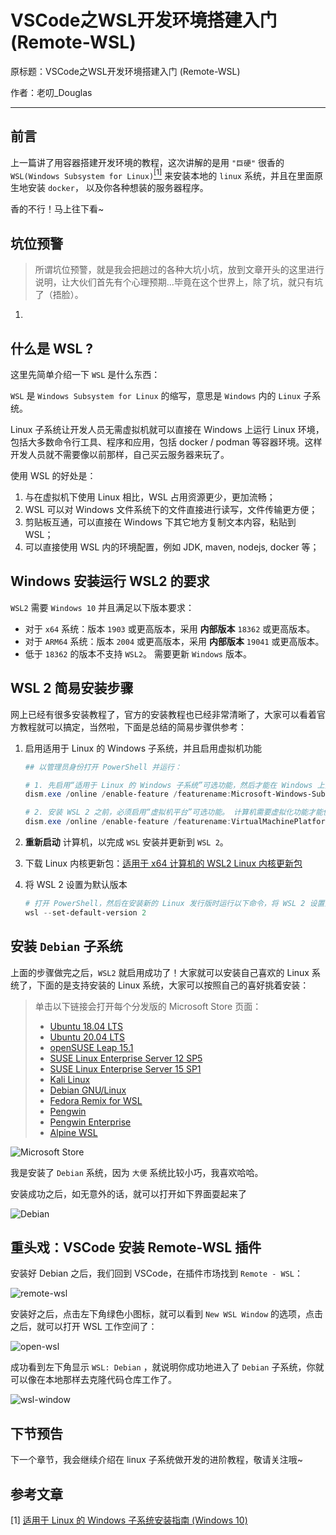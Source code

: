 # VSCode之WSL开发环境搭建入门 (Remote-WSL)

原标题：VSCode之WSL开发环境搭建入门 (Remote-WSL)

作者：老叨_Douglas  

---

## 前言

上一篇讲了用容器搭建开发环境的教程，这次讲解的是用 `"巨硬"` 很香的 `WSL(Windows Subsystem for Linux)`[<sup>[1]</sup>](#参考文章) 来安装本地的 `linux` 系统，并且在里面原生地安装 `docker`， 以及你各种想装的服务器程序。

香的不行！马上往下看~

## 坑位预警

> 所谓坑位预警，就是我会把趟过的各种大坑小坑，放到文章开头的这里进行说明，让大伙们首先有个心理预期...毕竟在这个世界上，除了坑，就只有坑了（捂脸）。

1. 

## 什么是 WSL ?

这里先简单介绍一下 `WSL` 是什么东西：

`WSL` 是 `Windows Subsystem for Linux` 的缩写，意思是 `Windows` 内的 `Linux` 子系统。

Linux 子系统让开发人员无需虚拟机就可以直接在 Windows 上运行 Linux 环境，包括大多数命令行工具、程序和应用，包括 docker / podman 等容器环境。这样开发人员就不需要像以前那样，自己买云服务器来玩了。

使用 WSL 的好处是：

1. 与在虚拟机下使用 Linux 相比，WSL 占用资源更少，更加流畅；
2. WSL 可以对 Windows 文件系统下的文件直接进行读写，文件传输更方便；
3. 剪贴板互通，可以直接在 Windows 下其它地方复制文本内容，粘贴到 WSL；
4. 可以直接使用 WSL 内的环境配置，例如 JDK, maven, nodejs, docker 等；

## Windows 安装运行 WSL2 的要求

`WSL2` 需要 `Windows 10` 并且满足以下版本要求：

- 对于 `x64` 系统：版本 `1903` 或更高版本，采用 **内部版本** `18362` 或更高版本。
- 对于 `ARM64` 系统：版本 `2004` 或更高版本，采用 **内部版本** `19041` 或更高版本。
- 低于 `18362` 的版本不支持 `WSL2`。 需要更新 `Windows` 版本。

## WSL 2 简易安装步骤

网上已经有很多安装教程了，官方的安装教程也已经非常清晰了，大家可以看着官方教程就可以搞定，当然啦，下面是总结的简易步骤供参考：

1. 启用适用于 Linux 的 Windows 子系统，并且启用虚拟机功能

    ```powershell
    ## 以管理员身份打开 PowerShell 并运行：

    # 1. 先启用“适用于 Linux 的 Windows 子系统”可选功能，然后才能在 Windows 上安装 Linux 分发。
    dism.exe /online /enable-feature /featurename:Microsoft-Windows-Subsystem-Linux /all /norestart

    # 2. 安装 WSL 2 之前，必须启用“虚拟机平台”可选功能。 计算机需要虚拟化功能才能使用此功能。
    dism.exe /online /enable-feature /featurename:VirtualMachinePlatform /all /norestart
    ```

2. **重新启动** 计算机，以完成 `WSL` 安装并更新到 `WSL 2`。

3. 下载 Linux 内核更新包：[适用于 x64 计算机的 WSL2 Linux 内核更新包](https://wslstorestorage.blob.core.windows.net/wslblob/wsl_update_x64.msi)

4. 将 WSL 2 设置为默认版本

    ```powershell
    # 打开 PowerShell，然后在安装新的 Linux 发行版时运行以下命令，将 WSL 2 设置为默认版本：
    wsl --set-default-version 2
    ```

## 安装 `Debian` 子系统

上面的步骤做完之后，`WSL2` 就启用成功了！大家就可以安装自己喜欢的 Linux 系统了，下面的是支持安装的 Linux 系统，大家可以按照自己的喜好挑着安装：

> 单击以下链接会打开每个分发版的 Microsoft Store 页面：
>
> - [Ubuntu 18.04 LTS](https://www.microsoft.com/store/apps/9N9TNGVNDL3Q)
> - [Ubuntu 20.04 LTS](https://www.microsoft.com/store/apps/9n6svws3rx71)
> - [openSUSE Leap 15.1](https://www.microsoft.com/store/apps/9NJFZK00FGKV)
> - [SUSE Linux Enterprise Server 12 SP5](https://www.microsoft.com/store/apps/9MZ3D1TRP8T1)
> - [SUSE Linux Enterprise Server 15 SP1](https://www.microsoft.com/store/apps/9PN498VPMF3Z)
> - [Kali Linux](https://www.microsoft.com/store/apps/9PKR34TNCV07)
> - [Debian GNU/Linux](https://www.microsoft.com/store/apps/9MSVKQC78PK6)
> - [Fedora Remix for WSL](https://www.microsoft.com/store/apps/9n6gdm4k2hnc)
> - [Pengwin](https://www.microsoft.com/store/apps/9NV1GV1PXZ6P)
> - [Pengwin Enterprise](https://www.microsoft.com/store/apps/9N8LP0X93VCP)
> - [Alpine WSL](https://www.microsoft.com/store/apps/9p804crf0395)

![Microsoft Store](resources/store.png)

我是安装了 `Debian` 系统，因为 `大便` 系统比较小巧，我喜欢哈哈。

安装成功之后，如无意外的话，就可以打开如下界面耍起来了

![Debian](resources/Debian.png)

## 重头戏：VSCode 安装 Remote-WSL 插件

安装好 Debian 之后，我们回到 VSCode，在插件市场找到 `Remote - WSL`：

![remote-wsl](resources/remote-wsl.png)

安装好之后，点击左下角绿色小图标，就可以看到 `New WSL Window` 的选项，点击之后，就可以打开 WSL 工作空间了：

![open-wsl](resources/remote-wsl-2.png)

成功看到左下角显示 `WSL: Debian` ，就说明你成功地进入了 `Debian` 子系统，你就可以像在本地那样去克隆代码仓库工作了。

![wsl-window](resources/remote-wsl-3.png)

## 下节预告

下一个章节，我会继续介绍在 linux 子系统做开发的进阶教程，敬请关注哦~

## 参考文章

[1] [适用于 Linux 的 Windows 子系统安装指南 (Windows 10)](https://docs.microsoft.com/zh-cn/windows/wsl/install-win10)